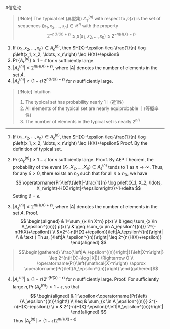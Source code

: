 #信息论 


>[!Note] The typical set (典型集) 
>$A_\epsilon^{(n)}$ with respect to $p(x)$ is the set of sequences $\left(x_1, x_2, \ldots, x_n\right) \in \mathcal{X}^n$ with the property
>$$
>2^{-n(H(X)+\epsilon)} \leq p\left(x_1, x_2, \ldots, x_n\right) \leq 2^{-n(H(X)-\epsilon)}
>$$


1. If $\left(x_1, x_2, \ldots, x_n\right) \in A_\epsilon^{(n)}$, then $H(X)-\epsilon \leq-\frac{1}{n} \log p\left(x_1, x_2, \ldots, x_n\right) \leq H(X)+\epsilon$
2. $\operatorname{Pr}\left\{A_\epsilon^{(n)}\right\} \geq 1-\epsilon$ for $n$ sufficiently large.
3. $\left|A_\epsilon^{(n)}\right| \leq 2^{n(H(X)+\epsilon)}$, where $|A|$ denotes the number of elements in the set $A$.
4. $\left|A_\epsilon^{(n)}\right| \geq(1-\epsilon) 2^{n(H(X)-\epsilon)}$ for $n$ sufficiently large.

>[!Note] Intuition
>1. The typical set has probability nearly 1｜(近1性)
>2. All elements of the typical set are nearly equiprobable ｜(等概率性)
>3. The number of elements in the typical set is nearly $2^{n H}$



*****
1. If $\left(x_1, x_2, \ldots, x_n\right) \in A_\epsilon^{(n)}$, then $H(X)-\epsilon \leq-\frac{1}{n} \log p\left(x_1, x_2, \ldots, x_n\right) \leq H(X)+\epsilon$ Proof. By the definition of typical set.
2. $\operatorname{Pr}\left\{A_\epsilon^{(n)}\right\} \geq 1-\epsilon$ for $n$ sufficiently large.
Proof. By AEP Theorem, the probability of the event $\left(X_1, X_2, \ldots, X_n\right) \in A_\epsilon^{(n)}$ tends to 1 as $n \rightarrow \infty$. Thus, for any $\delta>0$, there exists an $n_0$ such that for all $n \geq n_0$, we have
$$
\operatorname{Pr}\left\{\left|-\frac{1}{n} \log p\left(X_1, X_2, \ldots, X_n\right)-H(X)\right|<\epsilon\right\}>1-\delta
$$
Setting $\delta=\epsilon$.

3. $\left|A_\epsilon^{(n)}\right| \leq 2^{n(H(X)+\epsilon)}$, where $|A|$ denotes the number of elements in the set $A$. Proof.
$$
\begin{aligned}
& 1=\sum_{x \in X^n} p(x) \\
& \geq \sum_{x \in A_\epsilon^{(n)}} p(x) \\
& \geq \sum_{x \in A_\epsilon^{(n)}} 2^{-n(H(X)+\epsilon)} \\
&=2^{-n(H(X)+\epsilon)}\left|A_\epsilon^{(n)}\right| \\
& \text { Thus, }\left|A_\epsilon^{(n)}\right| \leq 2^{n(H(X)+\epsilon)}
\end{aligned}
$$

> $$\begin{gathered}
\frac{\left|A_\epsilon^{(n)}\right|}{\left|X^n\right|} \leq 2^{n(H(X)-\log |X|)} \Rightarrow 0 \\
\operatorname{Pr}\left(\mathcal{X}^n\right) \approx \operatorname{Pr}\left(A_\epsilon^{(n)}\right)
\end{gathered}$$


4. $\left|A_\epsilon^{(n)}\right| \geq(1-\epsilon) 2^{n(H(X)-\epsilon)}$ for $n$ sufficiently large.
Proof. For sufficiently large $n, \operatorname{Pr}\left\{A_\epsilon^{(n)}\right\}>1-\epsilon$, so that
$$
\begin{aligned}
& 1-\epsilon<\operatorname{Pr}\left\{A_\epsilon^{(n)}\right\} \\
\leq & \sum_{x \in A_\epsilon^{(n)}} 2^{-n(H(X)-\epsilon)} \\
= & 2^{-n(H(X)-\epsilon)}\left|A_\epsilon^{(n)}\right|
\end{aligned}
$$
Thus $\left|A_\epsilon^{(n)}\right| \geq(1-\epsilon) 2^{n(H(X)-\epsilon)}$